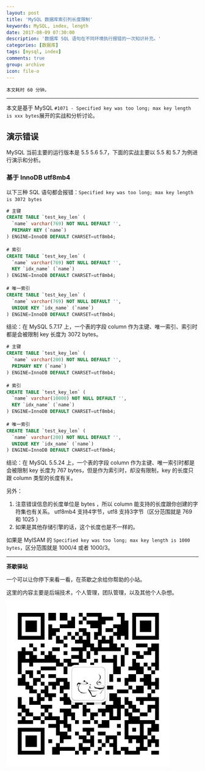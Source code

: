 ```yaml
---
layout: post
title: 'MySQL 数据库索引列长度限制'
keywords: MySQL, index, length
date: 2017-08-09 07:30:00
description: '数据库 SQL 语句在不同环境执行报错的一次知识补充。'
categories: [数据库]
tags: [mysql, index]
comments: true
group: archive
icon: file-o
---
```


    本文耗时 60 分钟。

----

本文是基于 MySQL `#1071 - Specified key was too long; max key length is xxx bytes`展开的实战和分析讨论。

## 演示错误 ##

MySQL 当前主要的运行版本是 5.5 5.6 5.7，下面的实战主要以 5.5 和 5.7 为例进行演示和分析。

### 基于 InnoDB utf8mb4 ##

以下三种 SQL 语句都会报错：`Specified key was too long; max key length is 3072 bytes`

```sql
# 主键
CREATE TABLE `test_key_len` (
  `name` varchar(769) NOT NULL DEFAULT '',
  PRIMARY KEY (`name`)
) ENGINE=InnoDB DEFAULT CHARSET=utf8mb4;

# 索引
CREATE TABLE `test_key_len` (
  `name` varchar(769) NOT NULL DEFAULT '',
  KEY `idx_name` (`name`)
) ENGINE=InnoDB DEFAULT CHARSET=utf8mb4;

# 唯一索引
CREATE TABLE `test_key_len` (
  `name` varchar(769) NOT NULL DEFAULT '',
  UNIQUE KEY `idx_name` (`name`)
) ENGINE=InnoDB DEFAULT CHARSET=utf8mb4;
```

结论：在 MySQL 5.7.17 上，一个表的字段 column 作为主键、唯一索引、索引时都是会被限制 key 长度为 3072 bytes。


```sql
# 主键
CREATE TABLE `test_key_len` (
  `name` varchar(200) NOT NULL DEFAULT '',
  PRIMARY KEY (`name`)
) ENGINE=InnoDB DEFAULT CHARSET=utf8mb4;

# 索引
CREATE TABLE `test_key_len` (
  `name` varchar(10000) NOT NULL DEFAULT '',
  KEY `idx_name` (`name`)
) ENGINE=InnoDB DEFAULT CHARSET=utf8mb4;

# 唯一索引
CREATE TABLE `test_key_len` (
  `name` varchar(200) NOT NULL DEFAULT '',
  UNIQUE KEY `idx_name` (`name`)
) ENGINE=InnoDB DEFAULT CHARSET=utf8mb4;
```

结论：在 MySQL 5.5.24 上，一个表的字段 column 作为主键、唯一索引时都是会被限制 key 长度为 767 bytes，但是作为索引时，却没有限制，key 的长度只跟 column 类型的长度有关。


另外：
1. 注意错误信息的长度单位是 bytes ，所以 column 能支持的长度跟你创建的字符集也有关系。
utf8mb4 支持4字节，utf8 支持3字节（区分范围就是 769 和 1025 ）
2. 如果是其他存储引擎的话，这个长度也是不一样的。

如果是 MyISAM 的 `Specified key was too long; max key length is 1000 bytes`，区分范围就是 1000/4 或者 1000/3。

----

**茶歇驿站**

一个可以让你停下来看一看，在茶歇之余给你帮助的小站。

这里的内容主要是后端技术，个人管理，团队管理，以及其他个人杂想。

![茶歇驿站二维码](https://raw.githubusercontent.com/yangwenmai/maiyang.me/master/blog/tech_tea.jpg)
